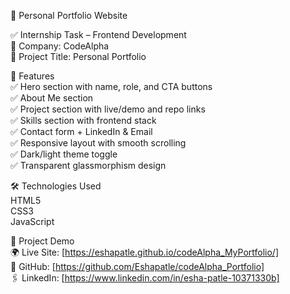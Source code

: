 💼 Personal Portfolio Website

✅ Internship Task – Frontend Development  
🏢 Company: CodeAlpha  
📄 Project Title: Personal Portfolio 

🔹 Features  
    ✅ Hero section with name, role, and CTA buttons  
    ✅ About Me section  
    ✅ Project section with live/demo and repo links  
    ✅ Skills section with frontend stack  
    ✅ Contact form + LinkedIn & Email  
    ✅ Responsive layout with smooth scrolling  
    ✅ Dark/light theme toggle  
    ✅ Transparent glassmorphism design

🛠 Technologies Used  
    HTML5  
    CSS3  
    JavaScript

🔗 Project Demo  
🌍 Live Site: [https://eshapatle.github.io/codeAlpha_MyPortfolio/]  
📂 GitHub: [https://github.com/Eshapatle/codeAlpha_Portfolio]  
🖇 LinkedIn: [https://www.linkedin.com/in/esha-patle-10371330b]
